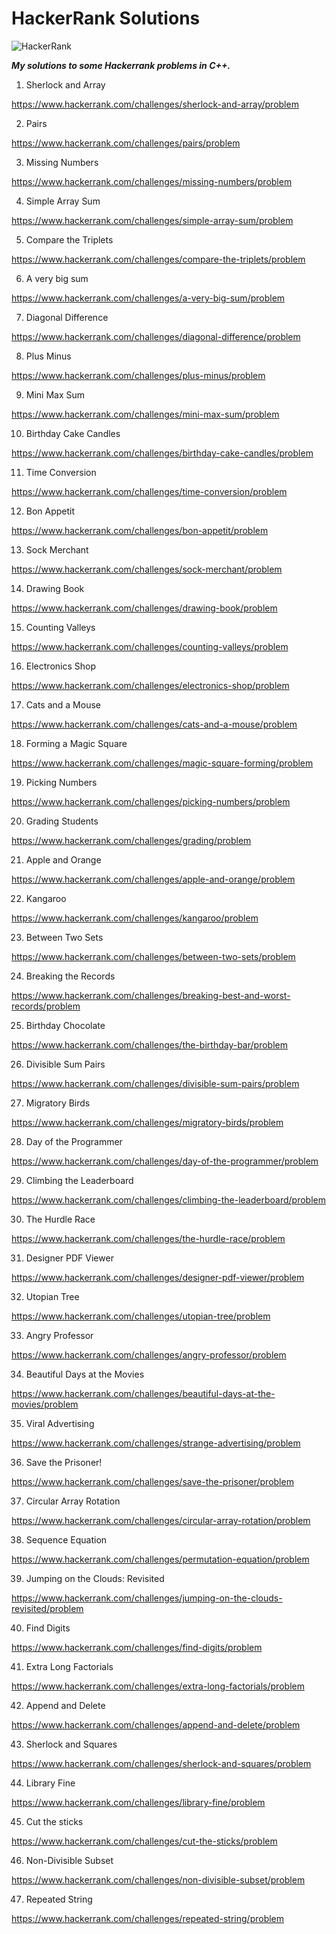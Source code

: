 # HackerRank Solutions

![HackerRank](https://www.hackerrank.com/wp-content/uploads/2018/08/hackerrank_logo.png)

***My solutions to some Hackerrank problems in C++.***

1. Sherlock and Array

https://www.hackerrank.com/challenges/sherlock-and-array/problem

2. Pairs

https://www.hackerrank.com/challenges/pairs/problem

3. Missing Numbers

https://www.hackerrank.com/challenges/missing-numbers/problem

4. Simple Array Sum

https://www.hackerrank.com/challenges/simple-array-sum/problem

5. Compare the Triplets

https://www.hackerrank.com/challenges/compare-the-triplets/problem

6. A very big sum

https://www.hackerrank.com/challenges/a-very-big-sum/problem

7. Diagonal Difference

https://www.hackerrank.com/challenges/diagonal-difference/problem

8. Plus Minus

https://www.hackerrank.com/challenges/plus-minus/problem

9. Mini Max Sum

https://www.hackerrank.com/challenges/mini-max-sum/problem

10. Birthday Cake Candles

https://www.hackerrank.com/challenges/birthday-cake-candles/problem

11. Time Conversion

https://www.hackerrank.com/challenges/time-conversion/problem

12. Bon Appetit

https://www.hackerrank.com/challenges/bon-appetit/problem

13. Sock Merchant

https://www.hackerrank.com/challenges/sock-merchant/problem

14. Drawing Book

https://www.hackerrank.com/challenges/drawing-book/problem

15. Counting Valleys

https://www.hackerrank.com/challenges/counting-valleys/problem

16. Electronics Shop

https://www.hackerrank.com/challenges/electronics-shop/problem

17. Cats and a Mouse

https://www.hackerrank.com/challenges/cats-and-a-mouse/problem

18. Forming a Magic Square

https://www.hackerrank.com/challenges/magic-square-forming/problem

19. Picking Numbers

https://www.hackerrank.com/challenges/picking-numbers/problem

20. Grading Students

https://www.hackerrank.com/challenges/grading/problem

21. Apple and Orange

https://www.hackerrank.com/challenges/apple-and-orange/problem

22. Kangaroo

https://www.hackerrank.com/challenges/kangaroo/problem

23. Between Two Sets

https://www.hackerrank.com/challenges/between-two-sets/problem

24. Breaking the Records

https://www.hackerrank.com/challenges/breaking-best-and-worst-records/problem

25. Birthday Chocolate

https://www.hackerrank.com/challenges/the-birthday-bar/problem

26. Divisible Sum Pairs

https://www.hackerrank.com/challenges/divisible-sum-pairs/problem

27. Migratory Birds

https://www.hackerrank.com/challenges/migratory-birds/problem

28. Day of the Programmer

https://www.hackerrank.com/challenges/day-of-the-programmer/problem

29. Climbing the Leaderboard

https://www.hackerrank.com/challenges/climbing-the-leaderboard/problem

30. The Hurdle Race

https://www.hackerrank.com/challenges/the-hurdle-race/problem

31. Designer PDF Viewer

https://www.hackerrank.com/challenges/designer-pdf-viewer/problem

32. Utopian Tree

https://www.hackerrank.com/challenges/utopian-tree/problem

33. Angry Professor

https://www.hackerrank.com/challenges/angry-professor/problem

34. Beautiful Days at the Movies

https://www.hackerrank.com/challenges/beautiful-days-at-the-movies/problem

35. Viral Advertising

https://www.hackerrank.com/challenges/strange-advertising/problem

36. Save the Prisoner!

https://www.hackerrank.com/challenges/save-the-prisoner/problem

37. Circular Array Rotation

https://www.hackerrank.com/challenges/circular-array-rotation/problem

38. Sequence Equation

https://www.hackerrank.com/challenges/permutation-equation/problem

39. Jumping on the Clouds: Revisited

https://www.hackerrank.com/challenges/jumping-on-the-clouds-revisited/problem

40. Find Digits

https://www.hackerrank.com/challenges/find-digits/problem

41. Extra Long Factorials

https://www.hackerrank.com/challenges/extra-long-factorials/problem

42. Append and Delete

https://www.hackerrank.com/challenges/append-and-delete/problem

43. Sherlock and Squares

https://www.hackerrank.com/challenges/sherlock-and-squares/problem

44. Library Fine

https://www.hackerrank.com/challenges/library-fine/problem

45. Cut the sticks

https://www.hackerrank.com/challenges/cut-the-sticks/problem

46. Non-Divisible Subset

https://www.hackerrank.com/challenges/non-divisible-subset/problem

47. Repeated String

https://www.hackerrank.com/challenges/repeated-string/problem

